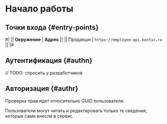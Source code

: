 # Начало работы

## Точки входа {#entry-points}

#|
|| **Окружение** | **Адрес** ||
|| Продакшн | `https://employee-api.kontur.ru` ||
|#

## Аутентификация {#authn}

// TODO: спросить у разработчиков

## Авторизация {#authr}

Проверка прав идет относительно GUID пользователя.

Пользователи могут читать и редактировать только те сведения, которые сами внесли в сервис.
